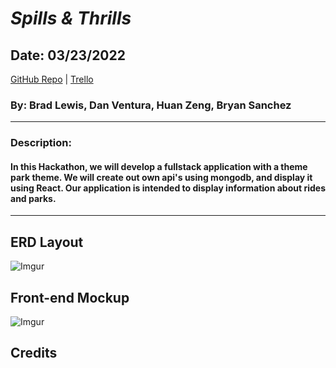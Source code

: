 # _Spills & Thrills_

## Date: 03/23/2022

[GitHub Repo](https://github.com/BLewis739/u2_hackathon_group_1) |
[Trello](https://trello.com/b/i34nkLIK/thrills-spills-%F0%9F%A4%AE%F0%9F%A4%AE)

### By: Brad Lewis, Dan Ventura, Huan Zeng, Bryan Sanchez

---

### Description:

#### In this Hackathon, we will develop a fullstack application with a theme park theme. We will create out own api's using mongodb, and display it using React. Our application is intended to display information about rides and parks.

---

## ERD Layout

![Imgur](https://i.imgur.com/Facn98S.png)

## Front-end Mockup

![Imgur](https://i.imgur.com/GPVHEOF.png)

## Credits
